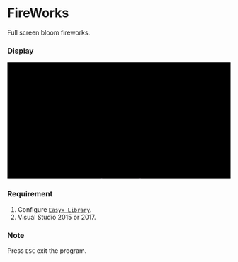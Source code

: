# FireWorks

Full screen bloom fireworks.

### Display

![](https://github.com/leeyoshinari/FireWorks/blob/master/res/Animation.gif)

### Requirement

1. Configure [`Easyx Library`](https://easyx.cn/a/easyx).
2. Visual Studio 2015 or 2017.

### Note

Press `ESC` exit the program.
